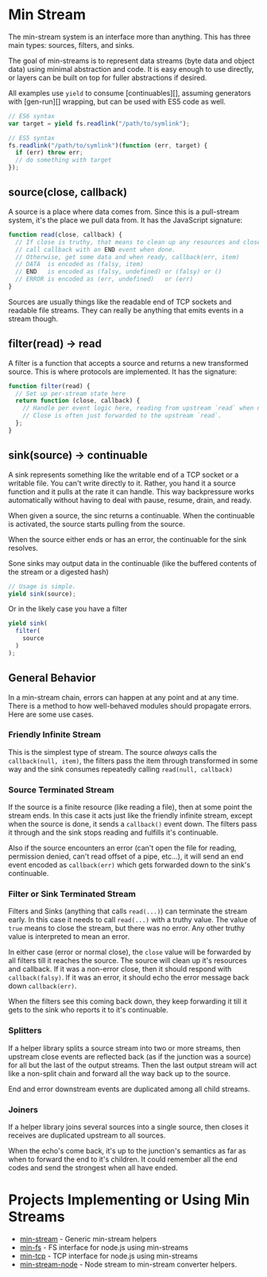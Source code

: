 # Min Stream

The min-stream system is an interface more than anything.  This has three main types: sources, filters, and sinks.

The goal of min-streams is to represent data streams (byte data and object data) using minimal abstraction and code.  It is easy enough to use directly, or layers can be built on top for fuller abstractions if desired.

All examples use `yield` to consume [continuables][], assuming generators with [gen-run][] wrapping, but can be used with ES5 code as well.

```js
// ES6 syntax
var target = yield fs.readlink("/path/to/symlink");

// ES5 syntax
fs.readlink("/path/to/symlink")(function (err, target) {
  if (err) throw err;
  // do something with target
});
```

## source(close, callback)

A source is a place where data comes from.  Since this is a pull-stream system, it's the place we pull data from.  It has the JavaScript signature:

```js
function read(close, callback) {
  // If close is truthy, that means to clean up any resources and close the stream
  // call callback with an END event when done.
  // Otherwise, get some data and when ready, callback(err, item)
  // DATA  is encoded as (falsy, item)
  // END   is encoded as (falsy, undefined) or (falsy) or ()
  // ERROR is encoded as (err, undefined)   or (err)
}
```

Sources are usually things like the readable end of TCP sockets and readable file streams.  They can really be anything that emits events in a stream though.

## filter(read) -> read

A filter is a function that accepts a source and returns a new transformed source.  This is where protocols are implemented.  It has the signature:

```js
function filter(read) {
  // Set up per-stream state here
  return function (close, callback) {
    // Handle per event logic here, reading from upstream `read` when needed.
    // Close is often just forwarded to the upstream `read`.
  };
}
```

## sink(source) -> continuable

A sink represents something like the writable end of a TCP socket or a writable file.  You can't write directly to it.  Rather, you hand it a source function and it pulls at the rate it can handle.  This way backpressure works automatically without having to deal with pause, resume, drain, and ready.

When given a source, the sinc returns a continuable.  When the continuable is activated, the source starts pulling from the source.

When the source either ends or has an error, the continuable for the sink resolves.

Sone sinks may output data in the continuable (like the buffered contents of the stream or a digested hash)

```js
// Usage is simple.
yield sink(source);
```

Or in the likely case you have a filter

```js
yield sink(
  filter(
    source
  )
);
```

## General Behavior

In a min-stream chain, errors can happen at any point and at any time.  There is a method to how well-behaved modules should propagate errors.  Here are some use cases.

### Friendly Infinite Stream

This is the simplest type of stream.  The source *always* calls the `callback(null, item)`, the filters pass the item through transformed in some way and the sink consumes repeatedly calling `read(null, callback)`

### Source Terminated Stream

If the source is a finite resource (like reading a file), then at some point the stream ends.  In this case it acts just like the friendly infinite stream, except when the source is done, it sends a `callback()` event down.  The filters pass it through and the sink stops reading and fulfills it's continuable.

Also if the source encounters an error (can't open the file for reading, permission denied, can't read offset of a pipe, etc...), it will send an end event encoded as `callback(err)` which gets forwarded down to the sink's continuable.

### Filter or Sink Terminated Stream

Filters and Sinks (anything that calls `read(...)`) can terminate the stream early.  In this case it needs to call `read(...)` with a truthy value.  The value of `true` means to close the stream, but there was no error.  Any other truthy value is interpreted to mean an error.

In either case (error or normal close), the `close` value will be forwarded by all filters till it reaches the source.  The source will clean up it's resources and callback.  If it was a non-error close, then it should respond with `callback(falsy)`.  If it was an error, it should echo the error message back down `callback(err)`.

When the filters see this coming back down, they keep forwarding it till it gets to the sink who reports it to it's continuable.

### Splitters

If a helper library splits a source stream into two or more streams, then upstream close events are reflected back (as if the junction was a source) for all but the last of the output streams.  Then the last output stream will act like a non-split chain and forward all the way back up to the source.

End and error downstream events are duplicated among all child streams.

### Joiners

If a helper library joins several sources into a single source, then closes it receives are duplicated upstream to all sources.

When the echo's come back, it's up to the junction's semantics as far as when to forward the end to it's children.  It could remember all the end codes and send the strongest when all have ended.

# Projects Implementing or Using Min Streams

 - [min-stream](https://github.com/creationix/min-stream) - Generic min-stream helpers
 - [min-fs](https://github.com/creationix/min-fs) - FS interface for node.js using min-streams
 - [min-tcp](https://github.com/creationix/min-tcp) - TCP interface for node.js using min-streams
 - [min-stream-node](https://github.com/creationix/min-stream-node) - Node stream to min-stream converter helpers.
